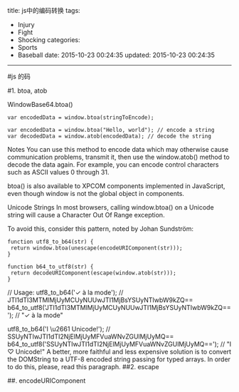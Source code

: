title: js中的编码转换
tags:
  - Injury
  - Fight
  - Shocking
categories:
  - Sports
  - Baseball
date: 2015-10-23 00:24:35
updated: 2015-10-23 00:24:35
---


#js 的码

#1. btoa, atob

WindowBase64.btoa()

```
var encodedData = window.btoa(stringToEncode);
```

```
var encodedData = window.btoa("Hello, world"); // encode a string
var decodedData = window.atob(encodedData); // decode the string
```


Notes
You can use this method to encode data which may otherwise cause communication problems, transmit it, then use the window.atob() method to decode the data again. For example, you can encode control characters such as ASCII values 0 through 31.

btoa() is also available to XPCOM components implemented in JavaScript, even though window is not the global object in components.

Unicode Strings
In most browsers, calling window.btoa() on a Unicode string will cause a Character Out Of Range exception.

To avoid this, consider this pattern, noted by Johan Sundström:

	function utf8_to_b64(str) {
   	 return window.btoa(unescape(encodeURIComponent(str)));
	}

	function b64_to_utf8(str) {
   	 return decodeURIComponent(escape(window.atob(str)));
	}

// Usage:
utf8_to_b64('✓ à la mode'); // JTI1dTI3MTMlMjUyMCUyNUUwJTI1MjBsYSUyNTIwbW9kZQ==
b64_to_utf8('JTI1dTI3MTMlMjUyMCUyNUUwJTI1MjBsYSUyNTIwbW9kZQ=='); // "✓ à la mode"

utf8_to_b64('I \u2661 Unicode!'); // SSUyNTIwJTI1dTI2NjElMjUyMFVuaWNvZGUlMjUyMQ==
b64_to_utf8('SSUyNTIwJTI1dTI2NjElMjUyMFVuaWNvZGUlMjUyMQ=='); // "I ♡ Unicode!"
A better, more faithful and less expensive solution is to convert the DOMString to a UTF-8 encoded string passing for typed arrays. In order to do this, please, read this paragraph.
##2. escape



##. encodeURIComponent
